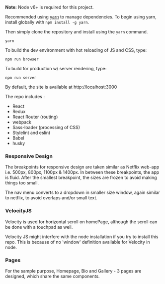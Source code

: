
**Note:** Node v6+ is required for this project.

Recommended using [yarn](https://code.facebook.com/posts/1840075619545360) to manage dependencies. To begin using yarn, install globally with `npm install -g yarn`.

Then simply clone the repository and install using the `yarn` command.

```
yarn
```

To build the dev environment with hot reloading of JS and CSS, type:

`npm run browser`

To build for production w/ server rendering, type:

`npm run server`

By default, the site is available at http://localhost:3000

The repo includes :

- React
- Redux 
- React Router (routing)
- webpack 
- Sass-loader (processing of CSS)
- Stylelint and eslint 
- Babel 
- husky 

### Responsive Design

The breakpoints for responsive design are taken similar as Netflix web-app i.e. 500px, 800px, 1100px & 1400px. In between these breakpoints, the app is fluid. After the smallest breakpoint, the sizes are frozen to avoid making things too small.

The nav menu converts to a dropdown in smaller size window, again similar to netflix, to avoid overlaps and/or small text. 

### VelocityJS

Velocity is used for horizontal scroll on homePage, although the scroll can be done with a touchpad as well. 

Velocity JS might interfere with the node installation if you try to install this repo. This is because of no 'window' definition available for Velocity in node. 

### Pages

For the sample purpose, Homepage, Bio and Gallery - 3 pages are designed, which share the same components. 
